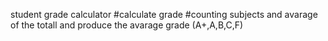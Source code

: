 student grade calculator
#calculate grade 
#counting subjects and avarage of the totall and produce the avarage grade (A+,A,B,C,F)
